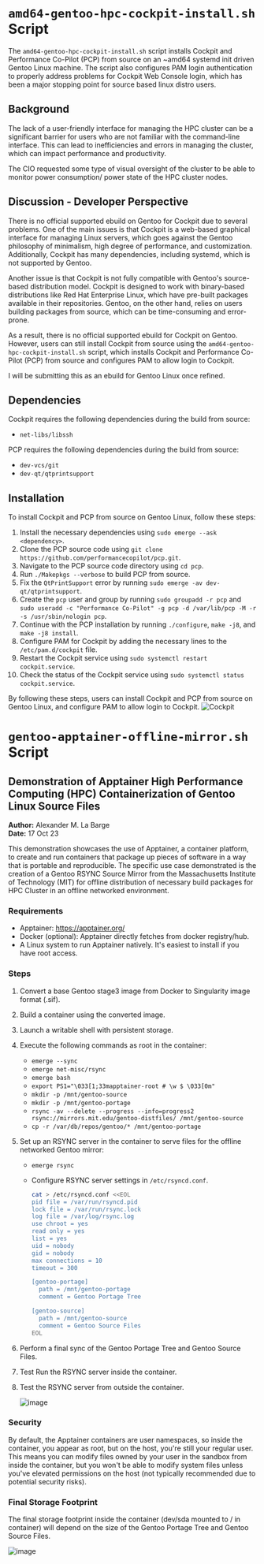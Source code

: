 # `amd64-gentoo-hpc-cockpit-install.sh` Script

The `amd64-gentoo-hpc-cockpit-install.sh` script installs Cockpit and Performance Co-Pilot (PCP) from source on an ~amd64 systemd init driven Gentoo Linux machine. The script also configures PAM login authentication to properly address problems for Cockpit Web Console login, which has been a major stopping point for source based linux distro users. 

## Background

The lack of a user-friendly interface for managing the HPC cluster can be a significant barrier for users who are not familiar with the command-line interface. This can lead to inefficiencies and errors in managing the cluster, which can impact performance and productivity.

The CIO requested some type of visual oversight of the cluster to be able to monitor power consumption/ power state of the HPC cluster nodes. 

## Discussion - Developer Perspective

There is no official supported ebuild on Gentoo for Cockpit due to several problems. One of the main issues is that Cockpit is a web-based graphical interface for managing Linux servers, which goes against the Gentoo philosophy of minimalism, high degree of performance, and customization. Additionally, Cockpit has many dependencies, including systemd, which is not supported by Gentoo. 

Another issue is that Cockpit is not fully compatible with Gentoo's source-based distribution model. Cockpit is designed to work with binary-based distributions like Red Hat Enterprise Linux, which have pre-built packages available in their repositories. Gentoo, on the other hand, relies on users building packages from source, which can be time-consuming and error-prone.

As a result, there is no official supported ebuild for Cockpit on Gentoo. However, users can still install Cockpit from source using the `amd64-gentoo-hpc-cockpit-install.sh` script, which installs Cockpit and Performance Co-Pilot (PCP) from source and configures PAM to allow login to Cockpit.

I will be submitting this as an ebuild for Gentoo Linux once refined. 

## Dependencies

Cockpit requires the following dependencies during the build from source:

- `net-libs/libssh`

PCP requires the following dependencies during the build from source:

- `dev-vcs/git`
- `dev-qt/qtprintsupport`

## Installation

To install Cockpit and PCP from source on Gentoo Linux, follow these steps:

1. Install the necessary dependencies using `sudo emerge --ask <dependency>`.
2. Clone the PCP source code using `git clone https://github.com/performancecopilot/pcp.git`.
3. Navigate to the PCP source code directory using `cd pcp`.
4. Run `./Makepkgs --verbose` to build PCP from source.
5. Fix the `QtPrintSupport` error by running `sudo emerge -av dev-qt/qtprintsupport`.
6. Create the `pcp` user and group by running `sudo groupadd -r pcp` and `sudo useradd -c "Performance Co-Pilot" -g pcp -d /var/lib/pcp -M -r -s /usr/sbin/nologin pcp`.
7. Continue with the PCP installation by running `./configure`, `make -j8`, and `make -j8 install`.
8. Configure PAM for Cockpit by adding the necessary lines to the `/etc/pam.d/cockpit` file.
9. Restart the Cockpit service using `sudo systemctl restart cockpit.service`.
10. Check the status of the Cockpit service using `sudo systemctl status cockpit.service`.

By following these steps, users can install Cockpit and PCP from source on Gentoo Linux, and configure PAM to allow login to Cockpit.
![Cockpit](https://github.com/alexander-labarge/hpc-optimizations/assets/103531175/0c8450c6-ddb1-4ec7-81b1-0df25493d9df)

# `gentoo-apptainer-offline-mirror.sh` Script
## Demonstration of Apptainer High Performance Computing (HPC) Containerization of Gentoo Linux Source Files

**Author:** Alexander M. La Barge <br>
**Date:** 17 Oct 23

This demonstration showcases the use of Apptainer, a container platform, to create and run containers that package up pieces of software in a way that is portable and reproducible. The specific use case demonstrated is the creation of a Gentoo RSYNC Source Mirror from the Massachusetts Institute of Technology (MIT) for offline distribution of necessary build packages for HPC Cluster in an offline networked environment.

### Requirements

- Apptainer: https://apptainer.org/
- Docker (optional): Apptainer directly fetches from docker registry/hub.
- A Linux system to run Apptainer natively. It's easiest to install if you have root access.

### Steps

1. Convert a base Gentoo stage3 image from Docker to Singularity image format (.sif).
2. Build a container using the converted image.
3. Launch a writable shell with persistent storage.
4. Execute the following commands as root in the container:
   - `emerge --sync`
   - `emerge net-misc/rsync`
   - `emerge bash`
   - `export PS1="\033[1;33mapptainer-root # \w $ \033[0m"`
   - `mkdir -p /mnt/gentoo-source`
   - `mkdir -p /mnt/gentoo-portage`
   - `rsync -av --delete --progress --info=progress2 rsync://mirrors.mit.edu/gentoo-distfiles/ /mnt/gentoo-source`
   - `cp -r /var/db/repos/gentoo/* /mnt/gentoo-portage`
5. Set up an RSYNC server in the container to serve files for the offline networked Gentoo mirror:
   - `emerge rsync`
   - Configure RSYNC server settings in `/etc/rsyncd.conf`.

        ```bash
      cat > /etc/rsyncd.conf <<EOL
      pid file = /var/run/rsyncd.pid
      lock file = /var/run/rsync.lock
      log file = /var/log/rsync.log
      use chroot = yes
      read only = yes
      list = yes
      uid = nobody
      gid = nobody
      max connections = 10
      timeout = 300
      
      [gentoo-portage]
          path = /mnt/gentoo-portage
          comment = Gentoo Portage Tree
      
      [gentoo-source]
          path = /mnt/gentoo-source
          comment = Gentoo Source Files
      EOL
      ```
6. Perform a final sync of the Gentoo Portage Tree and Gentoo Source Files.
7. Test Run the RSYNC server inside the container.
8. Test the RSYNC server from outside the container.

   ![image](https://github.com/alexander-labarge/hpc-developement/assets/103531175/d1b3c278-7f4a-417a-9042-dde6c829f1ae)


### Security

By default, the Apptainer containers are user namespaces, so inside the container, you appear as root, but on the host, you're still your regular user. This means you can modify files owned by your user in the sandbox from inside the container, but you won't be able to modify system files unless you've elevated permissions on the host (not typically recommended due to potential security risks).

### Final Storage Footprint

The final storage footprint inside the container (dev/sda mounted to / in container) will depend on the size of the Gentoo Portage Tree and Gentoo Source Files.

![image](https://github.com/alexander-labarge/hpc-developement/assets/103531175/01470965-2259-4e9b-a499-8d090b47929d)


